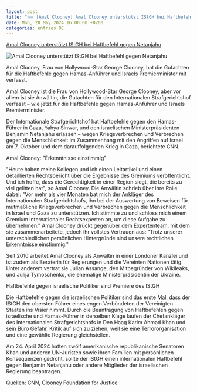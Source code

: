 ```yaml
---
layout: post
title: "🔥🔥 [Amal Clooney] Amal Clooney unterstützt IStGH bei Haftbefehl gegen Netanjahu"
date: Mon, 20 May 2024 16:00:00 +0200
categories: entries DE
---
```

[Amal Clooney unterstützt IStGH bei Haftbefehl gegen Netanjahu](https://www.stern.de/panorama/weltgeschehen/amal-clooney-unterstuetzt-istgh-bei-haftbefehl-gegen-netanjahu-34727144.html)

![Amal Clooney unterstützt IStGH bei Haftbefehl gegen Netanjahu](https://image.stern.de/34727154/t/0e/v5/w1440/r1.7778/-/amal-clooney-bei-gericht.jpg)

Amal Clooney, Frau von Hollywood-Star George Clooney, hat die Gutachten für die Haftbefehle gegen Hamas-Anführer und Israels Premierminister mit verfasst.

Amal Clooney ist die Frau von Hollywood-Star George Clooney, aber vor allem ist sie Anwältin, die Gutachten für den Internationalen Strafgerichtshof verfasst – wie jetzt für die Haftbefehle gegen Hamas-Anführer und Israels Premierminister.

Der Internationale Strafgerichtshof hat Haftbefehle gegen den Hamas-Führer in Gaza, Yahya Sinwar, und den israelischen Ministerpräsidenten Benjamin Netanjahu erlassen – wegen Kriegsverbrechen und Verbrechen gegen die Menschlichkeit im Zusammenhang mit den Angriffen auf Israel am 7. Oktober und dem darauffolgenden Krieg in Gaza, berichtete CNN.

Amal Clooney: "Erkenntnisse einstimmig"

"Heute haben meine Kollegen und ich einen Leitartikel und einen detaillierten Rechtsbericht über die Ergebnisse des Gremiums veröffentlicht. Und ich hoffe, dass die Gerechtigkeit in einer Region siegt, die bereits zu viel gelitten hat", so Amal Clooney. Die Anwältin schrieb über ihre Rolle dabei: "Vor mehr als vier Monaten bat mich der Ankläger des Internationalen Strafgerichtshofs, ihn bei der Auswertung von Beweisen für mutmaßliche Kriegsverbrechen und Verbrechen gegen die Menschlichkeit in Israel und Gaza zu unterstützen. Ich stimmte zu und schloss mich einem Gremium internationaler Rechtsexperten an, um diese Aufgabe zu übernehmen." Amal Clooney drückt gegenüber dem Expertenteam, mit dem sie zusammenarbeitete, jedoch ihr vollstes Vertrauen aus: "Trotz unserer unterschiedlichen persönlichen Hintergründe sind unsere rechtlichen Erkenntnisse einstimmig."

Seit 2010 arbeitet Amal Clooney als Anwältin in einer Londoner Kanzlei und ist zudem als Beraterin für Regierungen und die Vereinten Nationen tätig. Unter anderem vertrat sie Julian Assange, den Mitbegründer von Wikileaks, und Julija Tymoschenko, die ehemalige Ministerpräsidentin der Ukraine.

Haftbefehle gegen israelische Politiker sind Premiere des IStGH

Die Haftbefehle gegen die israelischen Politiker sind das erste Mal, dass der IStGH den obersten Führer eines engen Verbündeten der Vereinigten Staaten ins Visier nimmt. Durch die Beantragung von Haftbefehlen gegen israelische und Hamas-Führer in derselben Klage laufen der Chefankläger des Internationalen Strafgerichtshofs in Den Haag Karim Ahmad Khan und sein Büro Gefahr, Kritik auf sich zu ziehen, weil sie eine Terrororganisation und eine gewählte Regierung gleichstellen.

Am 24. April 2024 hatten zwölf amerikanische republikanische Senatoren Khan und anderen UN-Juristen sowie ihren Familien mit persönlichen Konsequenzen gedroht, sollte der IStGH einen internationalen Haftbefehl gegen Benjamin Netanjahu oder andere Mitglieder der israelischen Regierung beantragen.

Quellen: CNN, Clooney Foundation for Justice

